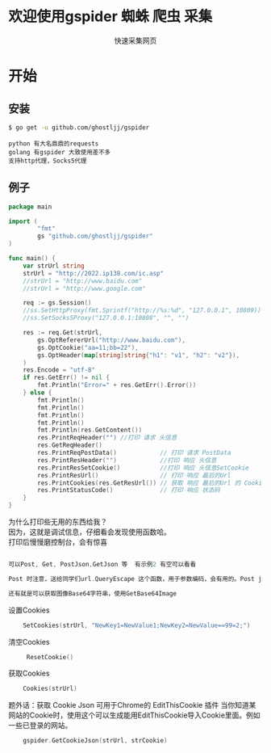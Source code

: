
<p align="center"> 
  <h1> 欢迎使用gspider 蜘蛛 爬虫 采集 </h1>
</p>


<p align="center">快速采集网页 </p>
 
开始
===============

## 安装
```sh
$ go get -u github.com/ghostljj/gspider
```
```azure
python 有大名鼎鼎的requests
golang 有gspider 大致使用差不多
支持http代理，Socks5代理
```

 
## 例子

```go
package main

import (
        "fmt"
        gs "github.com/ghostljj/gspider"
)

func main() {
	var strUrl string
	strUrl = "http://2022.ip138.com/ic.asp"
	//strUrl = "http://www.baidu.com"
	//strUrl = "http://www.google.com"

	req := gs.Session()
	//ss.SetHttpProxy(fmt.Sprintf("http://%s:%d", "127.0.0.1", 10809))
	//ss.SetSocks5Proxy("127.0.0.1:10808", "", "")

	res := req.Get(strUrl,
		gs.OptRefererUrl("http://www.baidu.com"),
		gs.OptCookie("aa=11;bb=22"),
		gs.OptHeader(map[string]string{"h1": "v1", "h2": "v2"}),
	)
	res.Encode = "utf-8"
	if res.GetErr() != nil {
		fmt.Println("Error=" + res.GetErr().Error())
	} else {
		fmt.Println()
		fmt.Println()
		fmt.Println()
		fmt.Println()
		fmt.Println(res.GetContent())
		res.PrintReqHeader("") //打印 请求 头信息
		res.GetReqHeader()
		res.PrintReqPostData()            // 打印 请求 PostData
		res.PrintResHeader("")            //打印 响应 头信息
		res.PrintResSetCookie()           //打印 响应 头信息SetCookie
		res.PrintResUrl()                 // 打印 响应 最后的Url
		res.PrintCookies(res.GetResUrl()) // 获取 响应 最后的Url 的 Cookie
		res.PrintStatusCode()             // 打印 响应 状态码
	}
}
```

为什么打印些无用的东西给我？<br/>
因为，这就是调试信息，仔细看会发现使用函数哈。<br/>
打印后慢慢磨控制台，会有惊喜<br/>

```go

可以Post, Get, PostJson,GetJson 等  有示例2 有空可以看看

Post 时注意，送给同学们url.QueryEscape 这个函数，用于参数编码，会有用的。Post json请忽略

还有就是可以获取图像Base64字符串，使用GetBase64Image
```

设置Cookies
```go
    SetCookies(strUrl, "NewKey1=NewValue1;NewKey2=NewValue==99=2;")
```

清空Cookies
```go
     ResetCookie()
```
获取Cookies
```go
    Cookies(strUrl)
```


题外话：获取 Cookie Json
可用于Chrome的 EditThisCookie 插件
当你知道某网站的Cookie时，使用这个可以生成能用EditThisCookie导入Cookie里面。例如一些已登录的网站。
```go
    gspider.GetCookieJson(strUrl, strCookie)
```
